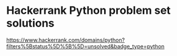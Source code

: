 # Hackerrank Python problem set solutions

https://www.hackerrank.com/domains/python?filters%5Bstatus%5D%5B%5D=unsolved&badge_type=python

